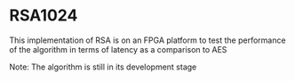 # RSA1024
This implementation of RSA is on an FPGA platform to test the performance of the algorithm in terms of latency as a comparison to AES

Note: The algorithm is still in its development stage

